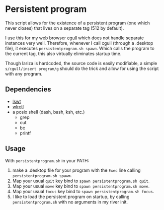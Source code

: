 # Persistent program
This script allows for the existence of a persistent program (one which never closes)
that lives on a separate tag (512 by default).

I use this for my web browser
[cgull](https://github.com/user18130814200115-2/userslariza)
which does not handle separate instances very well.
Therefore, whenever I call cgull (through a .desktop file),
it executes `persistentprogram.sh spawn`. 
Which calls the program to the current tag,
this also virtually eliminates startup time.

Though lariza is hardcoded, the source code is easily modifiable,
a simple `s/cgull/insert program/g` should do the trick and allow for using the script with any program.

## Dependencies
- [lswt](https://git.sr.ht/~leon_plickat/lswt)
- [wlrctl](https://git.sr.ht/~brocellous/wlrctl)
- a posix shell (dash, bash, ksh, etc.)
   + grep
   + cut
   + bc
   + printf

## Usage
With `persistentprogram.sh` in your PATH:

1. make a .desktop file for your program with the `Exec` line calling `persistentprogram.sh spawm`.
2. Map your usual `quit` key bind to `spawn persistentprogram.sh quit`.
3. Map your usual `move` key bind to `spawn persistentprogram.sh move`.
4. Map your usual `focus` key bind to `spawn persistentprogram.sh focus`.
5. I like to load the persistent program on startup, by calling `persistentprogram.sh` with no arguments in my river init.
